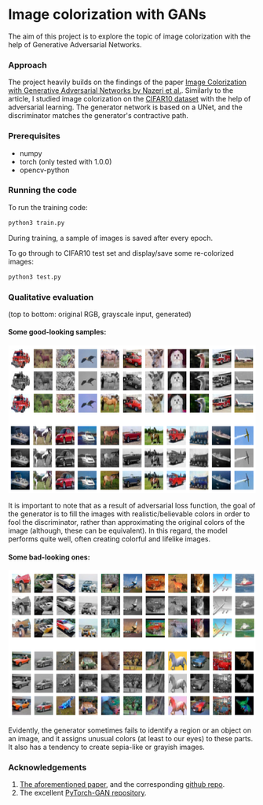 # Image colorization with GANs

The aim of this project is to explore the topic of image colorization with the help of Generative Adversarial Networks.


### Approach
The project heavily builds on the findings of the paper [Image Colorization with Generative Adversarial Networks by Nazeri et al.](https://arxiv.org/abs/1803.05400). Similarly to the article, I studied image colorization on the [CIFAR10 dataset](https://www.cs.toronto.edu/~kriz/cifar.html) with the help of adversarial learning. The generator network is based on a UNet, and the discriminator matches the generator's contractive path.

### Prerequisites
 - numpy
 - torch (only tested with 1.0.0)
 - opencv-python

### Running the code
To run the training code:
```sh
python3 train.py
```
During training, a sample of images is saved after every epoch.

To go through to CIFAR10 test set and display/save some re-colorized images:
```sh
python3 test.py
```
### Qualitative evaluation
(top to bottom: original RGB, grayscale input, generated)
#### Some good-looking samples:
<img src="imgs/img1.png" width="700">

It is important to note that as a result of adversarial loss function, the goal of the generator is to fill the images with realistic/believable colors in order to fool the discriminator, rather than approximating the original colors of the image (although, these can be equivalent). In this regard, the model performs quite well, often creating colorful and lifelike images.

#### Some bad-looking ones:
<img src="imgs/img2.png" width="700">

Evidently, the generator sometimes fails to identify a region or an object on an image, and it assigns unusual colors (at least to our eyes) to these parts. It also has a tendency to create sepia-like or grayish images.


### Acknowledgements
 1. [The aforementioned paper](https://arxiv.org/abs/1803.05400), and the corresponding [github repo](https://github.com/ImagingLab/Colorizing-with-GANs).
 2. The excellent [PyTorch-GAN repository](https://github.com/eriklindernoren/PyTorch-GAN).

